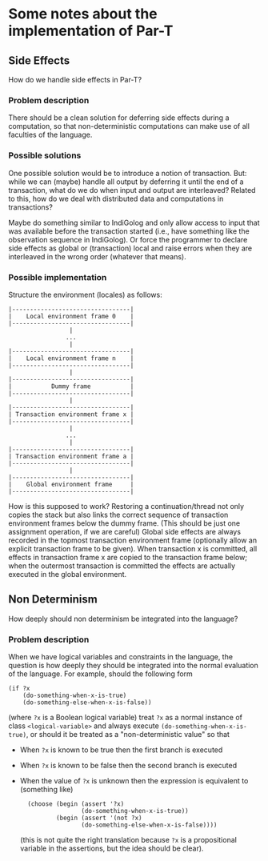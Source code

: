 Some notes about the implementation of Par-T
============================================

Side Effects
------------

How do we handle side effects in Par-T?


### Problem description

There should be a clean solution for deferring side effects during a
computation, so that non-deterministic computations can make use of
all faculties of the language.

### Possible solutions

One possible solution would be to introduce a notion of transaction.
But: while we can (maybe) handle all output by deferring it until the
end of a transaction, what do we do when input and output are
interleaved?  Related to this, how do we deal with distributed data
and computations in transactions?

Maybe do something similar to IndiGolog and only allow access to input
that was available before the transaction started (i.e., have
something like the observation sequence in IndiGolog).  Or force the
programmer to declare side effects as global or (transaction) local
and raise errors when they are interleaved in the wrong order
(whatever that means).

### Possible implementation

Structure the environment (locales) as follows:

	|---------------------------------|
	|    Local environment frame 0    |
	|---------------------------------|
	                 |
				    ...
				     |
	|---------------------------------|
	|    Local environment frame n    |
	|---------------------------------|
	                 |
	|---------------------------------|
	|           Dummy frame           |
	|---------------------------------|
				     |
	|---------------------------------|
	| Transaction environment frame x |
	|---------------------------------|
	                 |
	                ...
				     |
	|---------------------------------|
	| Transaction environment frame a |
	|---------------------------------|
				     |
	|---------------------------------|
	|    Global environment frame     |
	|---------------------------------|

How is this supposed to work? Restoring a continuation/thread not only
copies the stack but also links the correct sequence of transaction
environment frames below the dummy frame.  (This should be just one
assignment operation, if we are careful) Global side effects are
always recorded in the topmost transaction environment frame
(optionally allow an explicit transaction frame to be given).  When
transaction x is committed, all effects in transaction frame x are
copied to the transaction frame below; when the outermost transaction
is committed the effects are actually executed in the global
environment.


Non Determinism
---------------

How deeply should non determinism be integrated into the language?

### Problem description

When we have logical variables and constraints in the language, the
question is how deeply they should be integrated into the normal
evaluation of the language.  For example, should the following form

	(if ?x
		(do-something-when-x-is-true)
		(do-something-else-when-x-is-false))

(where `?x` is a Boolean logical variable) treat `?x` as a normal
instance of class `<logical-variable>` and always execute
`(do-something-when-x-is-true)`, or should it be treated as a
"non-deterministic value" so that

* When `?x` is known to be true then the first branch is executed

* When `?x` is known to be false then the second branch is executed

* When the value of `?x` is unknown then the expression is equivalent
  to (something like)
  
	    (choose (begin (assert '?x)
                       (do-something-when-x-is-true))
                (begin (assert '(not ?x)
                       (do-something-else-when-x-is-false))))
					   
    (this is not quite the right translation because `?x` is a
	propositional variable in the assertions, but the idea should be
	clear).
